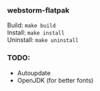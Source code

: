 ### webstorm-flatpak
Build: ```make build```   
Install: ```make install```   
Uninstall: ```make uninstall```   

### TODO:
* Autoupdate
* OpenJDK (for better fonts)
